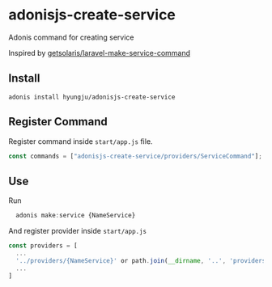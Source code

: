 # adonisjs-create-service

Adonis command for creating service

Inspired by [getsolaris/laravel-make-service-command](https://github.com/getsolaris/laravel-make-service-command)

## Install

`adonis install hyungju/adonisjs-create-service`

## Register Command

Register command inside `start/app.js` file.

```js
const commands = ["adonisjs-create-service/providers/ServiceCommand"];
```

## Use

Run

```js
  adonis make:service {NameService}
```

And register provider inside `start/app.js`

```js
const providers = [
  ...
  '../providers/{NameService}' or path.join(__dirname, '..', 'providers/{NameService}'),
  ...
]
```
